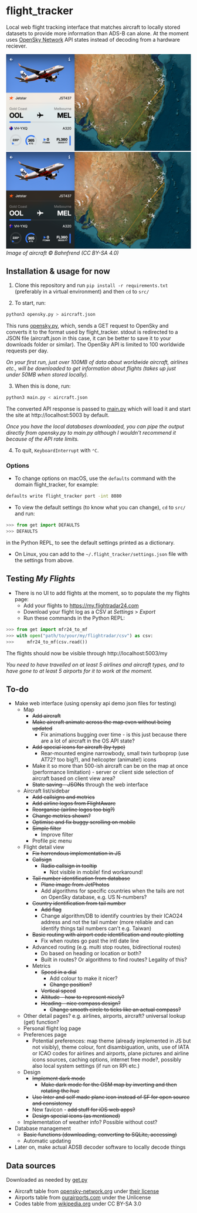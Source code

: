 # flight\_tracker

Local web flight tracking interface that matches aircraft to locally stored datasets to provide more information than ADS-B can alone. At the moment uses [OpenSky Network](https://opensky-network.org) API states instead of decoding from a hardware reciever.

![Demo](demo/demo-light.png#gh-light-mode-only)
![Demo](demo/demo-dark.png#gh-dark-mode-only)
_Image of aircraft © Bahnfrend (CC BY-SA 4.0)_

## Installation & usage for now
1. Clone this repository and run `pip install -r requirements.txt` (preferably in a virtual environment) and then `cd` to `src/`

2. To start, run:
```zsh
python3 opensky.py > aircraft.json
```
This runs [opensky.py](src/opensky.py), which, sends a GET request to OpenSky and converts it to the format used by flight\_tracker. stdout is redirected to a JSON file (aircraft.json in this case, it can be better to save it to your downloads folder or similar). The OpenSky API is limited to 100 worldwide requests per day.

_On your first run, just over 100MB of data about worldwide aircraft, airlines etc., will be downloaded to get information about flights (takes up just under 50MB when stored locally)._

3. When this is done, run:
```zsh
python3 main.py < aircraft.json
```
The converted API response is passed to [main.py](src/main.py) which will load it and start the site at http://localhost:5003 by default.

_Once you have the local databases downloaded, you can pipe the output directly from opensky.py to main.py although I wouldn't recommend it because of the API rate limits._

4. To quit, `KeyboardInterrupt` with `⌃C`.

### Options
* To change options on macOS, use the `defaults` command with the domain flight_tracker, for example:
```zsh
defaults write flight_tracker port -int 8080
```

* To view the default settings (to know what you can change), `cd` to `src/` and run:
```python
>>> from get import DEFAULTS
>>> DEFAULTS
```
in the Python REPL, to see the default settings printed as a dictionary.

* On Linux, you can add to the `~/.flight_tracker/settings.json` file with the settings from above.

## Testing _My Flights_
* There is no UI to add flights at the moment, so to populate the my flights page:
    * Add your flights to https://my.flightradar24.com
    * Download your flight log as a CSV at _Settings_ > _Export_
    * Run these commands in the Python REPL:
```python
>>> from get import mfr24_to_mf
>>> with open("path/to/your/my/flightradar/csv") as csv:
>>>     mfr24_to_mf(csv.read())
```
The flights should now be visible through http://localhost:5003/my

_You need to have travelled on at least 5 airlines and aircraft types, and to have gone to at least 5 airports for it to work at the moment._

## To-do
* Make web interface (using opensky api demo json files for testing)
    * Map
        * ~~Add aircraft~~
        * ~~Make aircraft animate across the map even without being updated~~
            * Fix animations bugging over time - is this just because there are a lot of aircraft in the OS API state?
        * ~~Add special icons for aircraft (by type)~~
            * Rear-mounted engine narrowbody, small twin turboprop (use AT72? too big?), and helicopter (animate!) icons
        * Make it so more than 500-ish aircraft can be on the map at once (performance limitation) - server or client side selection of aircraft based on client view area?
        * ~~State saving - JSONs~~ through the web interface
    * Aircraft list/sidebar
        * ~~Add callsigns and metrics~~
        * ~~Add airline logos from FlightAware~~
        * ~~Reorganise (airline logos too big?)~~
        * ~~Change metrics shown?~~
        * ~~Optimise and fix buggy scrolling on mobile~~
        * ~~Simple filter~~
            * Improve filter
        * Profile pic menu
    * Flight detail view
        * ~~Fix horrendous implementation in JS~~
        * ~~Callsign~~
            * ~~Radio callsign in tooltip~~
                * Not visible in mobile! find workaround!
        * ~~Tail number identification from database~~
            * ~~Plane image from JetPhotos~~
            * Add algorithms for specific countries when the tails are not on OpenSky database, e.g. US N-numbers?
        * ~~Country identification from tail number~~
            * ~~Add flag~~
            * Change algorithm/DB to identify countries by their ICAO24 address and not the tail number (more reliable and can identify things tail numbers can't e.g. Taiwan)
        * ~~Basic routing with airport code identification and route plotting~~
            * Fix when routes go past the intl date line
        * Advanced routing (e.g. multi stop routes, bidirectional routes)
            * Do based on heading or location or both?
            * Built in routes? Or algorithms to find routes? Legality of this?
        * Metrics
            * ~~Speed in a dial~~
                * Add colour to make it nicer?
                * ~~Change position?~~
            * ~~Vertical speed~~
            * ~~Altitude - how to represent nicely?~~
            * ~~Heading - nice compass design?~~
                * ~~Change smooth circle to ticks like an actual compass?~~
    * Other detail pages? e.g. airlines, airports, aircraft? universal lookup (get) function?
    * Personal flight log page
    * Preferences page
        * Potential preferences: map theme (already implemented in JS but not visibly), theme colour, font disambiguation, units, use of IATA or ICAO codes for airlines and airports, plane pictures and airline icons sources, caching options, internet free mode?, possibly also local system settings (if run on RPi etc.)
    * Design
        * ~~Implement dark mode~~
            * ~~Make dark mode for the OSM map by inverting and then rotating the hue~~
        * ~~Use Inter and self made plane icon instead of SF for open source and consistency~~
        * New favicon - ~~add stuff for iOS web apps?~~
        * ~~Design special icons (as mentioned)~~
    * Implementation of weather info? Possible without cost?
* Database management
    * ~~Basic functions (downloading, converting to SQLite, accessing)~~
    * Automatic updating
* Later on, make actual ADSB decoder software to locally decode things

## Data sources
Downloaded as needed by [get.py](src/get.py)
* Aircraft table from [opensky-network.org](https://opensky-network.org/datasets/metadata) under [their license](https://opensky-network.org/datasets/LICENSE.txt)
* Airports table from [ourairports.com](https://ourairports.com/data) under the Unlicense
* Codes table from [wikipedia.org](https://en.wikipedia.org/wiki/List_of_airline_codes) under CC BY-SA 3.0
